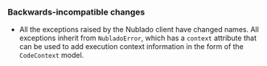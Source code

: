 ### Backwards-incompatible changes

- All the exceptions raised by the Nublado client have changed names. All exceptions inherit from `NubladoError`, which has a `context` attribute that can be used to add execution context information in the form of the `CodeContext` model.

